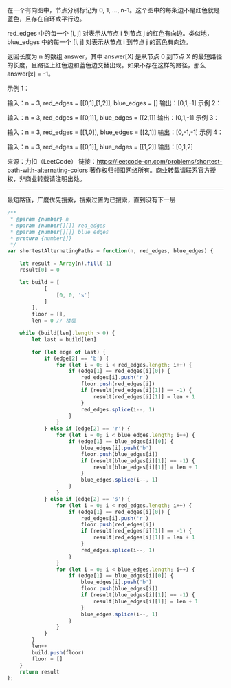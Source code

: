 
在一个有向图中，节点分别标记为 0, 1, ..., n-1。这个图中的每条边不是红色就是蓝色，且存在自环或平行边。

red_edges 中的每一个 [i, j] 对表示从节点 i 到节点 j 的红色有向边。类似地，blue_edges 中的每一个 [i, j] 对表示从节点 i 到节点 j 的蓝色有向边。

返回长度为 n 的数组 answer，其中 answer[X] 是从节点 0 到节点 X 的最短路径的长度，且路径上红色边和蓝色边交替出现。如果不存在这样的路径，那么 answer[x] = -1。


示例 1：

输入：n = 3, red_edges = [[0,1],[1,2]], blue_edges = []
输出：[0,1,-1]
示例 2：

输入：n = 3, red_edges = [[0,1]], blue_edges = [[2,1]]
输出：[0,1,-1]
示例 3：

输入：n = 3, red_edges = [[1,0]], blue_edges = [[2,1]]
输出：[0,-1,-1]
示例 4：

输入：n = 3, red_edges = [[0,1]], blue_edges = [[1,2]]
输出：[0,1,2]

来源：力扣（LeetCode）
链接：https://leetcode-cn.com/problems/shortest-path-with-alternating-colors
著作权归领扣网络所有。商业转载请联系官方授权，非商业转载请注明出处。

---

最短路径，广度优先搜索，搜索过置为已搜索，直到没有下一层

```javascript
/**
 * @param {number} n
 * @param {number[][]} red_edges
 * @param {number[][]} blue_edges
 * @return {number[]}
 */
var shortestAlternatingPaths = function(n, red_edges, blue_edges) {

	let result = Array(n).fill(-1)
	result[0] = 0

	let build = [
			[
				[0, 0, 's']
			]
		],
		floor = [],
		len = 0 // 楼层

	while (build[len].length > 0) {
		let last = build[len]

		for (let edge of last) {
			if (edge[2] == 'b') {
				for (let i = 0; i < red_edges.length; i++) {
					if (edge[1] == red_edges[i][0]) {
						red_edges[i].push('r')
						floor.push(red_edges[i])
						if (result[red_edges[i][1]] == -1) {
							result[red_edges[i][1]] = len + 1
						}
						red_edges.splice(i--, 1)
					}
				}
			} else if (edge[2] == 'r') {
				for (let i = 0; i < blue_edges.length; i++) {
					if (edge[1] == blue_edges[i][0]) {
						blue_edges[i].push('b')
						floor.push(blue_edges[i])
						if (result[blue_edges[i][1]] == -1) {
							result[blue_edges[i][1]] = len + 1
						}
						blue_edges.splice(i--, 1)
					}
				}
			} else if (edge[2] == 's') {
				for (let i = 0; i < red_edges.length; i++) {
					if (edge[1] == red_edges[i][0]) {
						red_edges[i].push('r')
						floor.push(red_edges[i])
						if (result[red_edges[i][1]] == -1) {
							result[red_edges[i][1]] = len + 1
						}
						red_edges.splice(i--, 1)
					}
				}
				for (let i = 0; i < blue_edges.length; i++) {
					if (edge[1] == blue_edges[i][0]) {
						blue_edges[i].push('b')
						floor.push(blue_edges[i])
						if (result[blue_edges[i][1]] == -1) {
							result[blue_edges[i][1]] = len + 1
						}
						blue_edges.splice(i--, 1)
					}
				}
			}
		}
		len++
		build.push(floor)
		floor = []
	}
	return result
};
```
